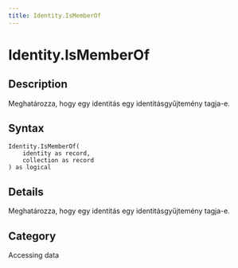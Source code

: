 ```yaml
---
title: Identity.IsMemberOf
---
```


# Identity.IsMemberOf


## Description

Meghatározza, hogy egy identitás egy identitásgyűjtemény tagja-e.


## Syntax

```powerquery
Identity.IsMemberOf(
    identity as record,
    collection as record
) as logical
```


## Details

Meghatározza, hogy egy identitás egy identitásgyűjtemény tagja-e.



## Category
Accessing data
